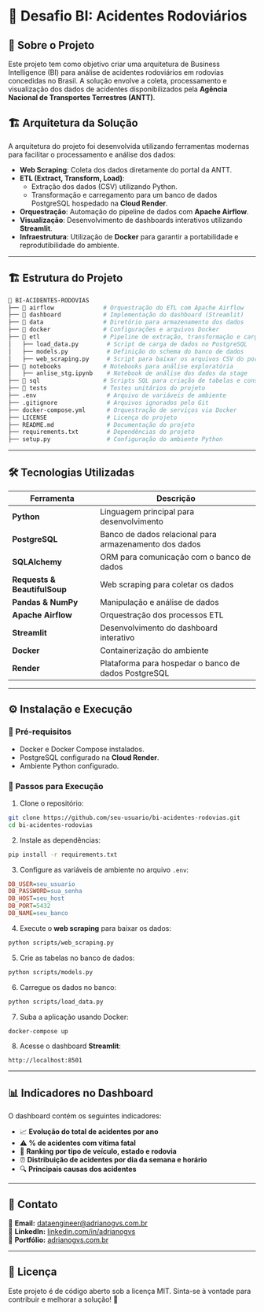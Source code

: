 # 🚦 Desafio BI: Acidentes Rodoviários

## 📌 Sobre o Projeto
Este projeto tem como objetivo criar uma arquitetura de Business Intelligence (BI) para análise de acidentes rodoviários em rodovias concedidas no Brasil. A solução envolve a coleta, processamento e visualização dos dados de acidentes disponibilizados pela **Agência Nacional de Transportes Terrestres (ANTT)**.

## 🏗️ Arquitetura da Solução
A arquitetura do projeto foi desenvolvida utilizando ferramentas modernas para facilitar o processamento e análise dos dados:

- **Web Scraping**: Coleta dos dados diretamente do portal da ANTT.
- **ETL (Extract, Transform, Load)**:
  - Extração dos dados (CSV) utilizando Python.
  - Transformação e carregamento para um banco de dados PostgreSQL hospedado na **Cloud Render**.
- **Orquestração**: Automação do pipeline de dados com **Apache Airflow**.
- **Visualização**: Desenvolvimento de dashboards interativos utilizando **Streamlit**.
- **Infraestrutura**: Utilização de **Docker** para garantir a portabilidade e reprodutibilidade do ambiente.

---
## 🏗️ Estrutura do Projeto
```bash
📂 BI-ACIDENTES-RODOVIAS
├── 📂 airflow              # Orquestração do ETL com Apache Airflow
├── 📂 dashboard            # Implementação do dashboard (Streamlit)
├── 📂 data                 # Diretório para armazenamento dos dados
├── 📂 docker               # Configurações e arquivos Docker
├── 📂 etl                  # Pipeline de extração, transformação e carga (ETL)
│   ├── load_data.py        # Script de carga de dados no PostgreSQL
│   ├── models.py           # Definição do schema do banco de dados
│   ├── web_scraping.py     # Script para baixar os arquivos CSV do portal ANTT
├── 📂 notebooks            # Notebooks para análise exploratória
│   ├── anlise_stg.ipynb    # Notebook de análise dos dados da stage
├── 📂 sql                  # Scripts SQL para criação de tabelas e consultas
├── 📂 tests                # Testes unitários do projeto
├── .env                    # Arquivo de variáveis de ambiente
├── .gitignore              # Arquivos ignorados pelo Git
├── docker-compose.yml      # Orquestração de serviços via Docker
├── LICENSE                 # Licença do projeto
├── README.md               # Documentação do projeto
├── requirements.txt        # Dependências do projeto
├── setup.py                # Configuração do ambiente Python

```

---
## 🛠️ Tecnologias Utilizadas

| Ferramenta | Descrição |
|------------|-------------|
| **Python** | Linguagem principal para desenvolvimento |
| **PostgreSQL** | Banco de dados relacional para armazenamento dos dados |
| **SQLAlchemy** | ORM para comunicação com o banco de dados |
| **Requests & BeautifulSoup** | Web scraping para coletar os dados |
| **Pandas & NumPy** | Manipulação e análise de dados |
| **Apache Airflow** | Orquestração dos processos ETL |
| **Streamlit** | Desenvolvimento do dashboard interativo |
| **Docker** | Containerização do ambiente |
| **Render** | Plataforma para hospedar o banco de dados PostgreSQL |

---
## ⚙️ Instalação e Execução
### 📌 Pré-requisitos
- Docker e Docker Compose instalados.
- PostgreSQL configurado na **Cloud Render**.
- Ambiente Python configurado.

### 🚀 Passos para Execução
1. Clone o repositório:
```bash
git clone https://github.com/seu-usuario/bi-acidentes-rodovias.git
cd bi-acidentes-rodovias
```

2. Instale as dependências:
```bash
pip install -r requirements.txt
```

3. Configure as variáveis de ambiente no arquivo `.env`:
```ini
DB_USER=seu_usuario
DB_PASSWORD=sua_senha
DB_HOST=seu_host
DB_PORT=5432
DB_NAME=seu_banco
```

4. Execute o **web scraping** para baixar os dados:
```bash
python scripts/web_scraping.py
```

5. Crie as tabelas no banco de dados:
```bash
python scripts/models.py
```

6. Carregue os dados no banco:
```bash
python scripts/load_data.py
```

7. Suba a aplicação usando Docker:
```bash
docker-compose up
```

8. Acesse o dashboard **Streamlit**:
```
http://localhost:8501
```

---
## 📊 Indicadores no Dashboard
O dashboard contém os seguintes indicadores:
- 📈 **Evolução do total de acidentes por ano**
- ⚠️ **% de acidentes com vítima fatal**
- 🚗 **Ranking por tipo de veículo, estado e rodovia**
- ⏰ **Distribuição de acidentes por dia da semana e horário**
- 🔍 **Principais causas dos acidentes**

---
## 📩 Contato
📧 **Email:** dataengineer@adrianogvs.com.br  
🔗 **LinkedIn:** [linkedin.com/in/adrianogvs](https://linkedin.com/in/adrianogvs)  
🚀 **Portfólio:** [adrianogvs.com.br](https://adrianogvs.com.br)

---
## 📜 Licença
Este projeto é de código aberto sob a licença MIT. Sinta-se à vontade para contribuir e melhorar a solução! 🚀

